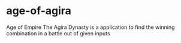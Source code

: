 # age-of-agira
Age of Empire The Agira Dynasty is a application to find the winning combination in a battle out of given inputs 
